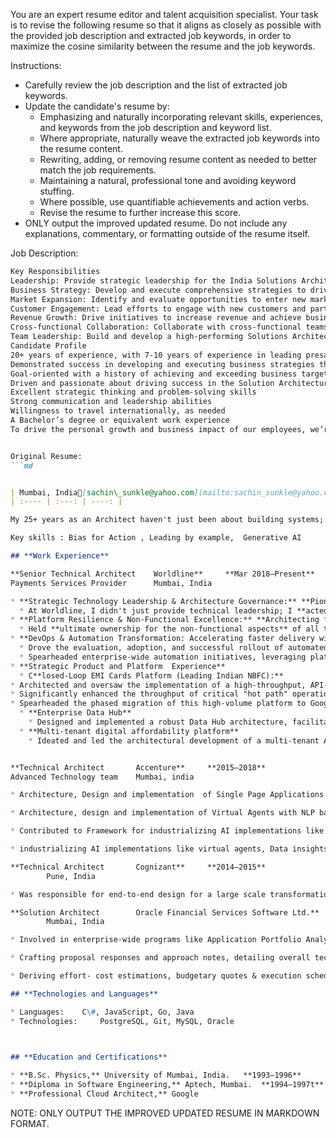 You are an expert resume editor and talent acquisition specialist. Your task is to revise the following resume so that it aligns as closely as possible with the provided job description and extracted job keywords, in order to maximize the cosine similarity between the resume and the job keywords.

Instructions:
- Carefully review the job description and the list of extracted job keywords.
- Update the candidate's resume by:
  - Emphasizing and naturally incorporating relevant skills, experiences, and keywords from the job description and keyword list.
  - Where appropriate, naturally weave the extracted job keywords into the resume content.
  - Rewriting, adding, or removing resume content as needed to better match the job requirements.
  - Maintaining a natural, professional tone and avoiding keyword stuffing.
  - Where possible, use quantifiable achievements and action verbs.
  - Revise the resume to further increase this score.
- ONLY output the improved updated resume. Do not include any explanations, commentary, or formatting outside of the resume itself.

Job Description:
```md
Key Responsibilities
Leadership: Provide strategic leadership for the India Solutions Architecture team, overseeing operations in the region
Business Strategy: Develop and execute comprehensive strategies to drive business growth, expand the customer base, and increase revenue in the India region
Market Expansion: Identify and evaluate opportunities to enter new markets and expand MongoDB's presence in the India region
Customer Engagement: Lead efforts to engage with new customers and partners through effective solution architecture collaborating closely with sales and marketing teams
Revenue Growth: Drive initiatives to increase revenue and achieve business objectives through effective solution consulting
Cross-functional Collaboration: Collaborate with cross-functional teams, including sales, marketing, and product development, to align business strategies and ensure successful execution
Team Leadership: Build and develop a high-performing Solutions Architecture team, fostering personal and professional growth within the team worldwide
Candidate Profile
20+ years of experience, with 7-10 years of experience in leading presales teams, including first-line managers, with a strong track record of driving growth and achieving business objectives on a global scale
Demonstrated success in developing and executing business strategies that result in increased revenue and market expansion
Goal-oriented with a history of achieving and exceeding business targets
Driven and passionate about driving success in the Solution Architecture role within the India region
Excellent strategic thinking and problem-solving skills
Strong communication and leadership abilities
Willingness to travel internationally, as needed
A Bachelor’s degree or equivalent work experience
To drive the personal growth and business impact of our employees, we’re committed to developing a supportive and enriching culture for everyone. From employee affinity groups, to fertility assistance and a generous parental leave policy, we value our employees’ wellbeing and want to support them along every step of their professional and personal journeys. Learn more about what it’s like to work at MongoDB, and help us make an impact on the world!


Original Resume:
```md


| Mumbai, India[sachin\_sunkle@yahoo.com](mailto:sachin_sunkle@yahoo.com) (+91 9819285493\) | Sachin Sunkle | [Linkedin](https://in.linkedin.com/sachinsunkle)[Website](https://sachinsu.github.io) |
| :---- | :---: | ----: |

My 25+ years as an Architect haven't just been about building systems; they've been about **solving complex business challenges** and **driving tangible results** across diverse domains like Payments, BFSI, and Insurance. I craft and implement highly performant, scalable, and secure enterprise solutions that directly contribute to revenue growth, operational efficiency, and risk mitigation. I am also a Google Certified Cloud Architect.

Key skills : Bias for Action , Leading by example,  Generative AI

## **Work Experience**

**Senior Technical Architect	Worldline**  	**Mar 2018–Present**  
Payments Services Provider  	Mumbai, India

* **Strategic Technology Leadership & Architecture Governance:** **Pioneering High-Performance Ecosystems**  
  * At Worldline, I didn't just provide technical leadership; I **acted as a strategic enabler**, defining the organization's technical capability model. This involved establishing reference architectures, best practices, and tooling standards across critical technology stacks (.NET, Java, PHP, Oracle, PostgreSQL). My leadership ensured that every architectural decision aligned with business objectives, fostering a culture of technical excellence and setting the foundation for future innovation  
* **Platform Resilience & Non-Functional Excellence:** **Architecting for Uninterrupted Business Growth**  
  * Held **ultimate ownership for the non-functional aspects** of all technology platforms, including scalability, high availability, and maintainability. Led infrastructure sizing for new business opportunities, customer demonstrations, and workshops, ensuring robust and future-proof solutions. Proactively evaluated and integrated cutting-edge COTS and open-source products, libraries, and tools to optimize the technology landscape .Implemented STRIDE-based threat modeling methodologies for continuous detection and mitigation of security vulnerabilities  
* **DevOps & Automation Transformation: Accelerating faster delivery with increased efficiency**  
  * Drove the evaluation, adoption, and successful rollout of automated CI/CD processes across multiple projects, significantly enhancing development efficiency and deployment velocity.   
  * Spearheaded enterprise-wide automation initiatives, leveraging platforms like UiPath for RPA and Talend/Apache NiFi for data and file orchestration, resulting in substantial cost reductions and operational efficiency gains.  
* **Strategic Product and Platform  Experience**  
  * C**losed-Loop EMI Cards Platform (Leading Indian NBFC):**  
* Architected and oversaw the implementation of a high-throughput, API-first platform based on a Service-Oriented and Clean Architecture paradigm using Microsoft .NET Core. This critical platform utilized Oracle 21c RAC (Active-Active) for OLTP transactions, EDB PostgreSQL for MIS reporting, and Redis for caching, with Talend/Airbyte managing ETL processes.  
* Significantly enhanced the throughput of critical "hot path" operations, such as e-commerce payment authorizations during flash sales, through strategic optimizations including out-of-order processing of time-consuming tasks and meticulous data model/SQL query optimization.  
* Spearheaded the phased migration of this high-volume platform to Google Cloud, leveraging managed services to achieve enhanced scalability, resilience, and cost efficiency.  
  * **Enterprise Data Hub**  
    * Designed and implemented a robust Data Hub architecture, facilitating seamless data integration through Message Queues (RabbitMQ) and API-based integration for real-time data flow from source systems to the Data Warehousing platform. Managed bulk data transfers via Talend/Apache Nifi.      
  * **Multi-tenant digital affordability platform**  
    * Ideated and led the architectural development of a multi-tenant Affordability Suite, enabling EMI-based transactions across diverse payment instruments (Cards, UPI). This scalable, services-based architecture facilitated the seamless onboarding of various entities, including Issuers, Acquirers, Brands, and OEMs.


**Technical Architect	 	Accenture**  	**2015–2018**  
Advanced Technology team  	Mumbai, india

* Architecture, Design and implementation  of Single Page Applications using Angular, D3.JS 

* Architecture, design and implementation of Virtual Agents with NLP based bot 

* Contributed to Framework for industrializing AI implementations like virtual agents, Data insights based predictions,  Recommendation services while bringing in Architectural base practices for Nonfunctional requirements, DevOps, Code quality, provision for cloud based deployments 

* industrializing AI implementations like virtual agents, Data insights based predictions,  Recommendation services while bringing in Architectural base practices for Nonfunctional requirements, DevOps, Code quality, provision for cloud based deployments 

**Technical Architect		Cognizant**  	**2014–2015**  
 	  	Pune, India

* Was responsible for end-to-end design for a large scale transformation program for a Global audit firm. System was developed with Single Page Application based on BackboneJS , MarionetteJS with Server tier using ASP.NET and SQL Server. 

**Solution Architect		Oracle Financial Services Software Ltd.**	**2007-2014**  
 		Mumbai, India

* Involved in enterprise-wide programs like Application Portfolio Analysis, intending to evolve application landscape to match business objectives, technology re-engineering and off-shore feasibility assessment.

* Crafting proposal responses and approach notes, detailing overall technical solution and implementation strategy, catering to the clients’ requirement.

* Deriving effort- cost estimations, budgetary quotes & execution schedule with apt resource mix.

## **Technologies and Languages**

* Languages:	C\#, JavaScript, Go, Java   
* Technologies: 	PostgreSQL, Git, MySQL, Oracle

 

## **Education and Certifications**

* **B.Sc. Physics,** University of Mumbai, India. 	**1993–1996**  
* **Diploma in Software Engineering,** Aptech, Mumbai. 	**1994–1997t**  
* **Professional Cloud Architect,** Google
```


NOTE: ONLY OUTPUT THE IMPROVED UPDATED RESUME IN MARKDOWN FORMAT.
